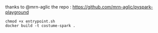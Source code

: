 ## 

thanks to @mrn-aglic the repo : https://github.com/mrn-aglic/pyspark-playground

```shell
chmod +x entrypoint.sh
docker build -t costume-spark .
```
